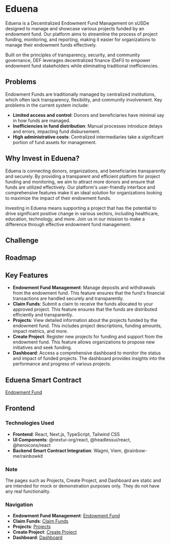 # Eduena

Eduena is a Decentralized Endowment Fund Management on sUSDe designed to manage and showcase various projects funded by an endowment fund. Our platform aims to streamline the process of project funding, monitoring, and reporting, making it easier for organizations to manage their endowment funds effectively. 

Built on the principles of transparency, security, and community governance, DEF leverages decentralized finance (DeFi) to empower endowment fund stakeholders while eliminating traditional inefficiencies.

## Problems

Endowment Funds are traditionally managed by centralized institutions, which often lack transparency, flexibility, and community involvement. Key problems in the current system include:

- **Limited access and control**: Donors and beneficiaries have minimal say in how funds are managed.
- **Inefficiencies in fund distribution**: Manual processes introduce delays and errors, impacting fund disbursement.
- **High administrative costs**: Centralized intermediaries take a significant portion of fund assets for management.

## Why Invest in Eduena?

Eduena is connecting donors, organizations, and beneficiaries transparently and securely. By providing a transparent and efficient platform for project funding and monitoring, we aim to attract more donors and ensure that funds are utilized effectively. Our platform's user-friendly interface and comprehensive features make it an ideal solution for organizations looking to maximize the impact of their endowment funds.

Investing in Eduena means supporting a project that has the potential to drive significant positive change in various sectors, including healthcare, education, technology, and more. Join us in our mission to make a difference through effective endowment fund management.

## Challenge

## Roadmap

## Key Features

- **Endowment Fund Management**: Manage deposits and withdrawals from the endowment fund. This feature ensures that the fund's financial transactions are handled securely and transparently.
- **Claim Funds**: Submit a claim to receive the funds allocated to your approved project. This feature ensures that the funds are distributed efficiently and transparently.
- **Projects**: View detailed information about the projects funded by the endowment fund. This includes project descriptions, funding amounts, impact metrics, and more.
- **Create Project**: Register new projects for funding and support from the endowment fund. This feature allows organizations to propose new initiatives and seek funding.
- **Dashboard**: Access a comprehensive dashboard to monitor the status and impact of funded projects. The dashboard provides insights into the performance and progress of various projects.

## Eduena Smart Contract
[Endowment Fund](https://github.com/Eduena-Endownment-Fund/eduena-contract)

## Frontend

### Technologies Used

- **Frontend**: React, Next.js, TypeScript, Tailwind CSS
- **UI Components**: @nextui-org/react, @headlessui/react, @heroicons/react
- **Backend Smart Contract Integration**: Wagmi, Viem, @rainbow-me/rainbowkit

### Note

The pages such as Projects, Create Project, and Dashboard are static and are intended for mock or demonstration purposes only. They do not have any real functionality.

### Navigation

- **Endowment Fund Management**: [Endowment Fund](http://eduena.netlify.app/endowment-fund)
- **Claim Funds**: [Claim Funds](http://eduena.netlify.app/endowment-fund/claim-funds)
- **Projects**: [Projects](http://eduena.netlify.app/endowment-fund/projects)
- **Create Project**: [Create Project](http://eduena.netlify.app/endowment-fund/create-project)
- **Dashboard**: [Dashboard](http://eduena.netlify.app/endowment-fund/dashboard)